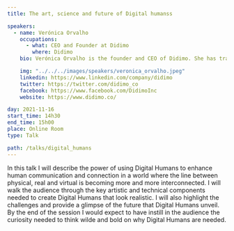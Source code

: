 ```yaml
---
title: The art, science and future of Digital humanss

speakers:
  - name: Verónica Orvalho
    occupations:
      - what: CEO and Founder at Didimo
        where: Didimo
    bio: Verónica Orvalho is the founder and CEO of Didimo. She has translated years of research, data science, and computer graphics expertise into a patented technology platform to create digital humans, empowering people to engage more authentically and humanly in digital spaces. This breakthrough provides the next evolution of how humans will engage the world around them. Veronica earned a Ph.D. in Computer Graphics and is a professor at Porto University. She has lived and worked on three continents, with companies like IBM, Sony, Amazon, Universal Studios, and more.

    img: "../../../images/speakers/veronica_orvalho.jpeg"
    linkedin: https://www.linkedin.com/company/didimo
    twitter: https://twitter.com/didimo_co
    facebook: https://www.facebook.com/DidimoInc
    website: https://www.didimo.co/

day: 2021-11-16
start_time: 14h30
end_time: 15h00
place: Online Room
type: Talk

path: /talks/digital_humans
---
```


In this talk I will describe the power of using Digital Humans to enhance human communication and connection in a world where the line between physical, real and virtual is becoming more and more interconnected. I will walk the audience through the key artistic and technical components needed to create Digital Humans that look realistic. I will also highlight the challenges and provide a glimpse of the future that Digital Humans unveil. By the end of the session I would expect to have instill in the audience the curiosity needed to think wilde and bold on why Digital Humans are needed.
